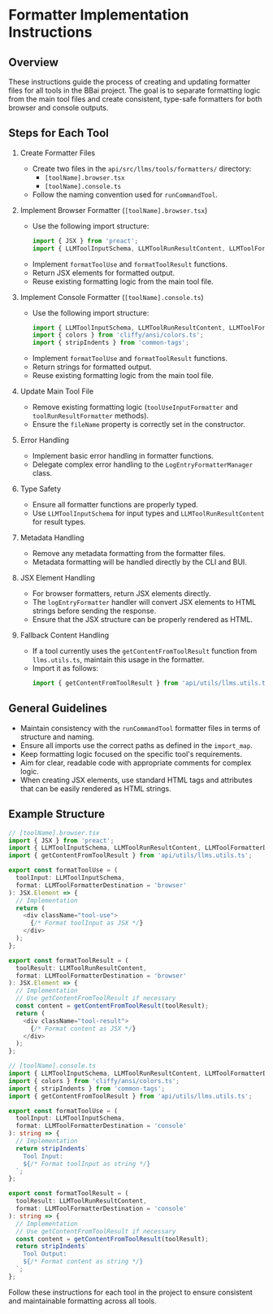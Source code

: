 # Formatter Implementation Instructions

## Overview
These instructions guide the process of creating and updating formatter files for all tools in the BBai project. The goal is to separate formatting logic from the main tool files and create consistent, type-safe formatters for both browser and console outputs.

## Steps for Each Tool

1. Create Formatter Files
   - Create two files in the `api/src/llms/tools/formatters/` directory:
     - `[toolName].browser.tsx`
     - `[toolName].console.ts`
   - Follow the naming convention used for `runCommandTool`.

2. Implement Browser Formatter (`[toolName].browser.tsx`)
   - Use the following import structure:
     ```typescript
     import { JSX } from 'preact';
     import { LLMToolInputSchema, LLMToolRunResultContent, LLMToolFormatterDestination } from 'api/llms/llmTool.ts';
     ```
   - Implement `formatToolUse` and `formatToolResult` functions.
   - Return JSX elements for formatted output.
   - Reuse existing formatting logic from the main tool file.

3. Implement Console Formatter (`[toolName].console.ts`)
   - Use the following import structure:
     ```typescript
     import { LLMToolInputSchema, LLMToolRunResultContent, LLMToolFormatterDestination } from 'api/llms/llmTool.ts';
     import { colors } from 'cliffy/ansi/colors.ts';
     import { stripIndents } from 'common-tags';
     ```
   - Implement `formatToolUse` and `formatToolResult` functions.
   - Return strings for formatted output.
   - Reuse existing formatting logic from the main tool file.

4. Update Main Tool File
   - Remove existing formatting logic (`toolUseInputFormatter` and `toolRunResultFormatter` methods).
   - Ensure the `fileName` property is correctly set in the constructor.

5. Error Handling
   - Implement basic error handling in formatter functions.
   - Delegate complex error handling to the `LogEntryFormatterManager` class.

6. Type Safety
   - Ensure all formatter functions are properly typed.
   - Use `LLMToolInputSchema` for input types and `LLMToolRunResultContent` for result types.

7. Metadata Handling
   - Remove any metadata formatting from the formatter files.
   - Metadata formatting will be handled directly by the CLI and BUI.

8. JSX Element Handling
   - For browser formatters, return JSX elements directly.
   - The `logEntryFormatter` handler will convert JSX elements to HTML strings before sending the response.
   - Ensure that the JSX structure can be properly rendered as HTML.

9. Fallback Content Handling
   - If a tool currently uses the `getContentFromToolResult` function from `llms.utils.ts`, maintain this usage in the formatter.
   - Import it as follows:
     ```typescript
     import { getContentFromToolResult } from 'api/utils/llms.utils.ts';
     ```

## General Guidelines

- Maintain consistency with the `runCommandTool` formatter files in terms of structure and naming.
- Ensure all imports use the correct paths as defined in the `import_map`.
- Keep formatting logic focused on the specific tool's requirements.
- Aim for clear, readable code with appropriate comments for complex logic.
- When creating JSX elements, use standard HTML tags and attributes that can be easily rendered as HTML strings.

## Example Structure

```typescript
// [toolName].browser.tsx
import { JSX } from 'preact';
import { LLMToolInputSchema, LLMToolRunResultContent, LLMToolFormatterDestination } from 'api/llms/llmTool.ts';
import { getContentFromToolResult } from 'api/utils/llms.utils.ts';

export const formatToolUse = (
  toolInput: LLMToolInputSchema,
  format: LLMToolFormatterDestination = 'browser'
): JSX.Element => {
  // Implementation
  return (
    <div className="tool-use">
      {/* Format toolInput as JSX */}
    </div>
  );
};

export const formatToolResult = (
  toolResult: LLMToolRunResultContent,
  format: LLMToolFormatterDestination = 'browser'
): JSX.Element => {
  // Implementation
  // Use getContentFromToolResult if necessary
  const content = getContentFromToolResult(toolResult);
  return (
    <div className="tool-result">
      {/* Format content as JSX */}
    </div>
  );
};

// [toolName].console.ts
import { LLMToolInputSchema, LLMToolRunResultContent, LLMToolFormatterDestination } from 'api/llms/llmTool.ts';
import { colors } from 'cliffy/ansi/colors.ts';
import { stripIndents } from 'common-tags';
import { getContentFromToolResult } from 'api/utils/llms.utils.ts';

export const formatToolUse = (
  toolInput: LLMToolInputSchema,
  format: LLMToolFormatterDestination = 'console'
): string => {
  // Implementation
  return stripIndents`
    Tool Input:
    ${/* Format toolInput as string */}
  `;
};

export const formatToolResult = (
  toolResult: LLMToolRunResultContent,
  format: LLMToolFormatterDestination = 'console'
): string => {
  // Implementation
  // Use getContentFromToolResult if necessary
  const content = getContentFromToolResult(toolResult);
  return stripIndents`
    Tool Output:
    ${/* Format content as string */}
  `;
};
```

Follow these instructions for each tool in the project to ensure consistent and maintainable formatting across all tools.